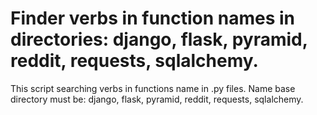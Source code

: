 Finder verbs in function names in directories: django, flask, pyramid, reddit, requests, sqlalchemy.
=========================
This script searching verbs in functions name in .py files. Name base directory must be:
    django,
    flask,
    pyramid,
    reddit,
    requests,
    sqlalchemy.

